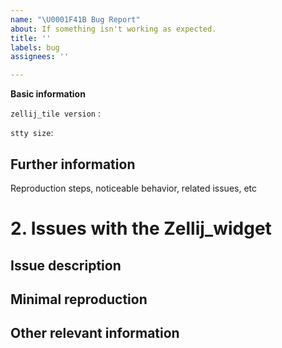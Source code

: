 ```yaml
---
name: "\U0001F41B Bug Report"
about: If something isn't working as expected.
title: ''
labels: bug
assignees: ''

---
```


**Basic information**

`zellij_tile version` :

`stty size`:

## Further information
Reproduction steps, noticeable behavior, related issues, etc

# 2. Issues with the Zellij_widget

## Issue description

## Minimal reproduction

## Other relevant information

